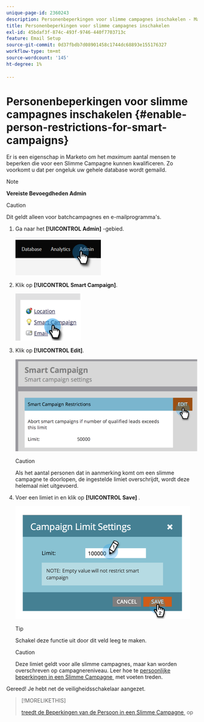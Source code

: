 ```yaml
---
unique-page-id: 2360243
description: Personenbeperkingen voor slimme campagnes inschakelen - Marketo Docs - Productdocumentatie
title: Personenbeperkingen voor slimme campagnes inschakelen
exl-id: 45bdaf3f-874c-493f-9746-440f7703713c
feature: Email Setup
source-git-commit: 0d37fbdb7d08901458c1744dc68893e155176327
workflow-type: tm+mt
source-wordcount: '145'
ht-degree: 1%

---
```


# Personenbeperkingen voor slimme campagnes inschakelen {#enable-person-restrictions-for-smart-campaigns}

Er is een eigenschap in Marketo om het _maximum_ aantal mensen te beperken die voor een Slimme Campagne kunnen kwalificeren. Zo voorkomt u dat per ongeluk uw gehele database wordt gemaild.

>[!NOTE]
>
>**Vereiste Bevoegdheden Admin**

>[!CAUTION]
>
>Dit geldt alleen voor batchcampagnes en e-mailprogramma&#39;s.

1. Ga naar het **[!UICONTROL Admin]** -gebied.

   ![](assets/enable-person-restrictions-for-smart-campaigns-1.png)

1. Klik op **[!UICONTROL Smart Campaign]**.

   ![](assets/enable-person-restrictions-for-smart-campaigns-2.png)

1. Klik op **[!UICONTROL Edit]**.

   ![](assets/enable-person-restrictions-for-smart-campaigns-3.png)

   >[!CAUTION]
   >
   >Als het aantal personen dat in aanmerking komt om een slimme campagne te doorlopen, de ingestelde limiet overschrijdt, wordt deze helemaal niet uitgevoerd.

1. Voer een limiet in en klik op **[!UICONTROL Save]** .

   ![](assets/enable-person-restrictions-for-smart-campaigns-4.png)

   >[!TIP]
   >
   >Schakel deze functie uit door dit veld leeg te maken.

   >[!CAUTION]
   >
   >Deze limiet geldt voor alle slimme campagnes, maar kan worden overschreven op campagnereniveau. Leer hoe te [&#x200B; persoonlijke beperkingen in een Slimme Campagne &#x200B;](/help/marketo/product-docs/core-marketo-concepts/smart-campaigns/using-smart-campaigns/override-person-restrictions-in-a-smart-campaign.md) met voeten treden.

Gereed! Je hebt net de veiligheidsschakelaar aangezet.

>[!MORELIKETHIS]
>
>[&#x200B; treedt de Beperkingen van de Persoon in een Slimme Campagne &#x200B;](/help/marketo/product-docs/core-marketo-concepts/smart-campaigns/using-smart-campaigns/override-person-restrictions-in-a-smart-campaign.md) op
